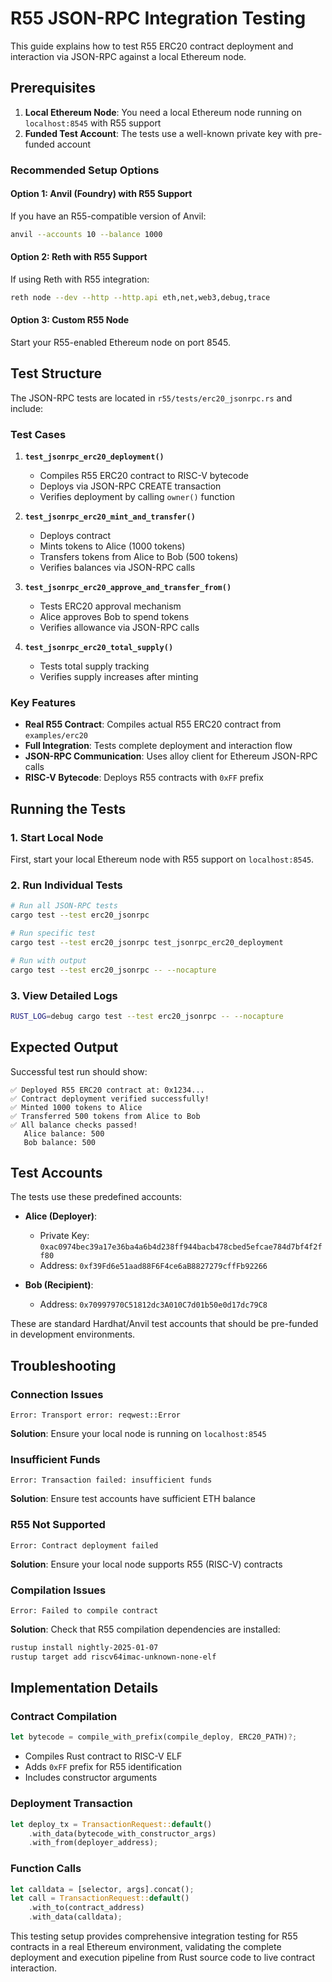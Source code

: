 # R55 JSON-RPC Integration Testing

This guide explains how to test R55 ERC20 contract deployment and interaction via JSON-RPC against a local Ethereum node.

## Prerequisites

1. **Local Ethereum Node**: You need a local Ethereum node running on `localhost:8545` with R55 support
2. **Funded Test Account**: The tests use a well-known private key with pre-funded account

### Recommended Setup Options

#### Option 1: Anvil (Foundry) with R55 Support
If you have an R55-compatible version of Anvil:
```bash
anvil --accounts 10 --balance 1000
```

#### Option 2: Reth with R55 Support  
If using Reth with R55 integration:
```bash
reth node --dev --http --http.api eth,net,web3,debug,trace
```

#### Option 3: Custom R55 Node
Start your R55-enabled Ethereum node on port 8545.

## Test Structure

The JSON-RPC tests are located in `r55/tests/erc20_jsonrpc.rs` and include:

### Test Cases

1. **`test_jsonrpc_erc20_deployment()`**
   - Compiles R55 ERC20 contract to RISC-V bytecode
   - Deploys via JSON-RPC CREATE transaction
   - Verifies deployment by calling `owner()` function

2. **`test_jsonrpc_erc20_mint_and_transfer()`**
   - Deploys contract
   - Mints tokens to Alice (1000 tokens)
   - Transfers tokens from Alice to Bob (500 tokens)
   - Verifies balances via JSON-RPC calls

3. **`test_jsonrpc_erc20_approve_and_transfer_from()`**
   - Tests ERC20 approval mechanism
   - Alice approves Bob to spend tokens
   - Verifies allowance via JSON-RPC calls

4. **`test_jsonrpc_erc20_total_supply()`**
   - Tests total supply tracking
   - Verifies supply increases after minting

### Key Features

- **Real R55 Contract**: Compiles actual R55 ERC20 contract from `examples/erc20`
- **Full Integration**: Tests complete deployment and interaction flow
- **JSON-RPC Communication**: Uses alloy client for Ethereum JSON-RPC calls
- **RISC-V Bytecode**: Deploys R55 contracts with `0xFF` prefix

## Running the Tests

### 1. Start Local Node
First, start your local Ethereum node with R55 support on `localhost:8545`.

### 2. Run Individual Tests
```bash
# Run all JSON-RPC tests
cargo test --test erc20_jsonrpc

# Run specific test
cargo test --test erc20_jsonrpc test_jsonrpc_erc20_deployment

# Run with output
cargo test --test erc20_jsonrpc -- --nocapture
```

### 3. View Detailed Logs
```bash
RUST_LOG=debug cargo test --test erc20_jsonrpc -- --nocapture
```

## Expected Output

Successful test run should show:
```
✅ Deployed R55 ERC20 contract at: 0x1234...
✅ Contract deployment verified successfully!
✅ Minted 1000 tokens to Alice
✅ Transferred 500 tokens from Alice to Bob
✅ All balance checks passed!
   Alice balance: 500
   Bob balance: 500
```

## Test Accounts

The tests use these predefined accounts:

- **Alice (Deployer)**: 
  - Private Key: `0xac0974bec39a17e36ba4a6b4d238ff944bacb478cbed5efcae784d7bf4f2ff80`
  - Address: `0xf39Fd6e51aad88F6F4ce6aB8827279cffFb92266`

- **Bob (Recipient)**:
  - Address: `0x70997970C51812dc3A010C7d01b50e0d17dc79C8`

These are standard Hardhat/Anvil test accounts that should be pre-funded in development environments.

## Troubleshooting

### Connection Issues
```
Error: Transport error: reqwest::Error
```
**Solution**: Ensure your local node is running on `localhost:8545`

### Insufficient Funds
```
Error: Transaction failed: insufficient funds
```
**Solution**: Ensure test accounts have sufficient ETH balance

### R55 Not Supported
```
Error: Contract deployment failed
```
**Solution**: Ensure your local node supports R55 (RISC-V) contracts

### Compilation Issues
```
Error: Failed to compile contract
```
**Solution**: Check that R55 compilation dependencies are installed:
```bash
rustup install nightly-2025-01-07
rustup target add riscv64imac-unknown-none-elf
```

## Implementation Details

### Contract Compilation
```rust
let bytecode = compile_with_prefix(compile_deploy, ERC20_PATH)?;
```
- Compiles Rust contract to RISC-V ELF
- Adds `0xFF` prefix for R55 identification
- Includes constructor arguments

### Deployment Transaction
```rust
let deploy_tx = TransactionRequest::default()
    .with_data(bytecode_with_constructor_args)
    .with_from(deployer_address);
```

### Function Calls
```rust
let calldata = [selector, args].concat();
let call = TransactionRequest::default()
    .with_to(contract_address)
    .with_data(calldata);
```

This testing setup provides comprehensive integration testing for R55 contracts in a real Ethereum environment, validating the complete deployment and execution pipeline from Rust source code to live contract interaction.